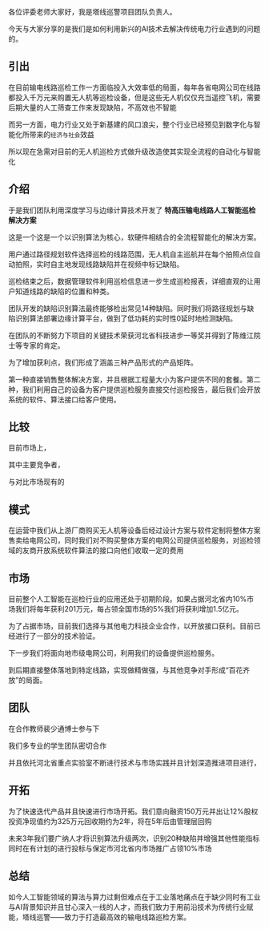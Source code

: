 各位评委老师大家好，我是塔线巡警项目团队负责人。

今天与大家分享的是我们是如何利用新兴的AI技术去解决传统电力行业遇到的问题的。

## 引出

在目前输电线路巡检工作一方面临投入大效率低的局面，每年各省电网公司在线路都投入千万元来购置无人机等巡检设备，但是这些无人机仅仅充当遥控飞机，需要后期大量的人工筛查工作来发现缺陷，不高效也不智能

而另一方面，电力行业又处于新基建的风口浪尖，整个行业已经预见到数字化与智能化所带来的`经济与社会`效益

所以现在急需对目前的无人机巡检方式做升级改造使其实现全流程的自动化与智能化

## 介绍

于是我们团队利用深度学习与边缘计算技术开发了 **特高压输电线路人工智能巡检解决方案**

这是一个这是一个以识别算法为核心，软硬件相结合的全流程智能化的解决方案。

用户通过路径规划软件选择巡检的线路范围，无人机自主巡航并在每个拍照点位自动拍照，实时自主地发现线路缺陷并在视频中标记缺陷。

巡检结束之后，数据管理软件利用巡检信息进一步生成巡检报表，详细直观的让用户知道线路的缺陷的位置和种类。

团队开发的缺陷识别算法最终能够检出常见14种缺陷。同时我们将路径规划与缺陷识别算法部署边缘计算平台，做到了低功耗的实时性0延时地检测缺陷。

在团队的不断努力下项目的关键技术荣获河北省科技进步一等奖并得到了陈维江院士等专家的肯定。

为了增加获利点，我们形成了涵盖三种产品形式的产品矩阵。

第一种直接销售整体解决方案，并且根据工程量大小为客户提供不同的套餐。第二种，我们利用自己的设备为客户提供巡检服务直接交付巡检报告，最后我们会开放系统的软件、算法接口给客户使用。

## 比较

目前市场上，

其中主要竞争者，

与对比市场现有的

## 模式

在运营中我们从上游厂商购买无人机等设备后经过设计方案与软件定制将整体方案售卖给电网公司，同时我们对不购买整体方案的电网公司提供巡检服务，对巡检领域的友商开放系统软件算法的接口向他们收取一定的费用

## 市场

目前整个人工智能在巡检行业的应用还处于初期阶段。如果占据河北省内10%市场我们将每年获利201万元，每占领全国市场的5%我们将获利增加1.5亿元。

为了占据市场，目前我们选择与其他电力科技企业合作，以开放接口获利。目前已经进行了一部分的技术验证。

下一步我们将面向地市级电网公司，利用我们的设备提供巡检服务。

到后期直接整体落地到特定线路，实现做精做强，与其他竞争对手形成“百花齐放”的局面。

## 团队

在合作教师裴少通博士参与下 

我们多专业的学生团队密切合作 

并且依托河北省重点实验室不断进行技术与市场实践并且计划深造推进项目进行，

## 开拓

为了快速迭代产品并且快速进行市场开拓。我们意向融资150万元并出让12%股权投资净现值约为325万元回收期约为2年，将在5年后由管理层回购

未来3年我们要广纳人才将识别算法升级两次，识别20种缺陷并增强其他性能指标同时在有计划的进行投标与保定市河北省内市场推广占领10%市场

## 总结

如今人工智能领域的算法与算力过剩但难点在于工业落地痛点在于缺少同时有工业与AI背景知识并且甘心深入一线的人才，而我们致力于用前沿技术为传统行业赋能，塔线巡警——致力于打造最高效的输电线路巡检方案。

